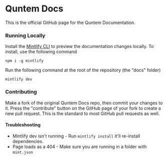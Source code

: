 # Quntem Docs

This is the official GitHub page for the Quntem Documentation.

### Running Locally

Install the [Mintlify CLI](https://www.npmjs.com/package/mintlify) to preview the documentation changes locally. To install, use the following command

```
npm i -g mintlify
```

Run the following command at the root of the repository (the "docs" folder)

```
mintlify dev
```

### Contributing

Make a fork of the original Quntem Docs repo, then commit your changes to it. Press the "contribute" button on the GitHub page of your fork to create a new pull request. This is the standard to most GitHub pull requests as well.

#### Troubleshooting

- Mintlify dev isn't running - Run `mintlify install` it'll re-install dependencies.
- Page loads as a 404 - Make sure you are running in a folder with `mint.json`
